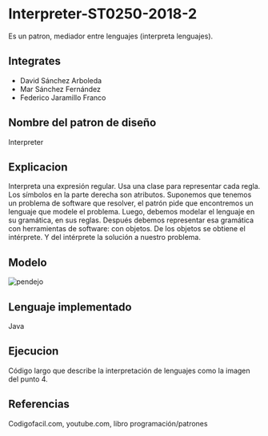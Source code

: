 # Interpreter-ST0250-2018-2
 Es un patron, mediador entre lenguajes (interpreta lenguajes).
## Integrates
- David Sánchez Arboleda
- Mar Sánchez Fernández
- Federico Jaramillo Franco
## Nombre del patron de diseño
Interpreter
## Explicacion
Interpreta una expresión regular. Usa una clase para representar cada regla. Los símbolos en la parte derecha son atributos. Suponemos que tenemos un problema de software que resolver, el patrón pide que encontremos un lenguaje que modele el problema. Luego, debemos modelar el lenguaje en su gramática, en sus reglas. Después debemos representar esa gramática con herramientas de software: con objetos. De los objetos se obtiene el intérprete. Y del intérprete la solución a nuestro problema.
## Modelo
![pendejo](https://user-images.githubusercontent.com/30695124/48812392-2026d980-ed00-11e8-93ac-206348bab284.png)
## Lenguaje implementado
Java
## Ejecucion
Código largo que describe la interpretación de lenguajes como la imagen del punto 4.
## Referencias 
Codigofacil.com, youtube.com, libro programación/patrones
